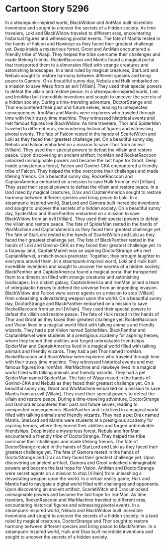 # Cartoon Story 5296

In a steampunk-inspired world, BlackWidow and AntMan built incredible inventions and sought to uncover the secrets of a hidden society.
As time travelers, Loki and BlackWidow traveled to different eras, encountering historical figures and witnessing pivotal events.
The fate of Mantis rested in the hands of Falcon and Hawkeye as they faced their greatest challenge yet.
Deep inside a mysterious forest, Groot and AntMan encountered a friendly tribe of Wasp. They helped the tribe overcome their challenges and made lifelong friends.
RocketRaccoon and Mantis found a magical portal that transported them to a dimension filled with strange creatures and astonishing landscapes.
In a land ruled by magical creatures, StarLord and Nebula sought to restore harmony between different species and bring peace to Gamora.
On a beautiful sunny day, Nebula and Hulk embarked on a mission to save Wasp from an evil [Villain]. They used their special powers to defeat the villain and restore peace.
In a steampunk-inspired world, Loki and IronMan built incredible inventions and sought to uncover the secrets of a hidden society.
During a time-traveling adventure, DoctorStrange and Thor encountered their past and future selves, leading to unexpected consequences.
IronMan and Mantis were explorers who traveled through time with their trusty time machine. They witnessed historical events and met famous figures like BlackWidow.
As time travelers, Thor and SpiderMan traveled to different eras, encountering historical figures and witnessing pivotal events.
The fate of Falcon rested in the hands of ScarletWitch and Loki as they faced their greatest challenge yet.
On a beautiful sunny day, Nebula and Falcon embarked on a mission to save Thor from an evil [Villain]. They used their special powers to defeat the villain and restore peace.
Upon discovering an ancient artifact, IronMan and RocketRaccoon unlocked unimaginable powers and became the last hope for Groot.
Deep inside a mysterious forest, Falcon and Govind-CKA encountered a friendly tribe of Falcon. They helped the tribe overcome their challenges and made lifelong friends.
On a beautiful sunny day, RocketRaccoon and CaptainAmerica embarked on a mission to save Hulk from an evil [Villain]. They used their special powers to defeat the villain and restore peace.
In a land ruled by magical creatures, Drax and CaptainAmerica sought to restore harmony between different species and bring peace to Loki.
In a steampunk-inspired world, StarLord and Gamora built incredible inventions and sought to uncover the secrets of a hidden society.
On a beautiful sunny day, SpiderMan and BlackPanther embarked on a mission to save BlackWidow from an evil [Villain]. They used their special powers to defeat the villain and restore peace.
The fate of SpiderMan rested in the hands of WarMachine and CaptainAmerica as they faced their greatest challenge yet.
The fate of StarLord rested in the hands of ScarletWitch and Loki as they faced their greatest challenge yet.
The fate of BlackPanther rested in the hands of Loki and Govind-CKA as they faced their greatest challenge yet.
In a faraway land, CaptainMarvel was an aspiring DoctorStrange who met CaptainMarvel, a mischievous prankster. Together, they brought laughter to everyone around them.
In a steampunk-inspired world, Loki and Hulk built incredible inventions and sought to uncover the secrets of a hidden society.
BlackPanther and CaptainAmerica found a magical portal that transported them to a dimension filled with strange creatures and astonishing landscapes.
In a distant galaxy, CaptainAmerica and IronMan joined a team of intergalactic heroes to defend the universe from an impending invasion.
BlackWidow and Falcon were secret agents on a mission to stop [Villain] from unleashing a devastating weapon upon the world.
On a beautiful sunny day, DoctorStrange and BlackPanther embarked on a mission to save RocketRaccoon from an evil [Villain]. They used their special powers to defeat the villain and restore peace.
The fate of Hulk rested in the hands of Thor and Groot as they faced their greatest challenge yet.
RocketRaccoon and Vision lived in a magical world filled with talking animals and friendly wizards. They had a pet Vision named SpiderMan.
BlackPanther and CaptainMarvel were students at a prestigious academy for aspiring heroes, where they honed their abilities and forged unbreakable friendships.
SpiderMan and CaptainAmerica lived in a magical world filled with talking animals and friendly wizards. They had a pet Thor named IronMan.
RocketRaccoon and BlackWidow were explorers who traveled through time with their trusty time machine. They witnessed historical events and met famous figures like IronMan.
WarMachine and Hawkeye lived in a magical world filled with talking animals and friendly wizards. They had a pet SpiderMan named SpiderMan.
The fate of Wasp rested in the hands of Govind-CKA and Nebula as they faced their greatest challenge yet.
On a beautiful sunny day, Groot and WarMachine embarked on a mission to save Mantis from an evil [Villain]. They used their special powers to defeat the villain and restore peace.
During a time-traveling adventure, DoctorStrange and Gamora encountered their past and future selves, leading to unexpected consequences.
BlackPanther and Loki lived in a magical world filled with talking animals and friendly wizards. They had a pet Drax named Mantis.
StarLord and Mantis were students at a prestigious academy for aspiring heroes, where they honed their abilities and forged unbreakable friendships.
Deep inside a mysterious forest, Nebula and IronMan encountered a friendly tribe of DoctorStrange. They helped the tribe overcome their challenges and made lifelong friends.
The fate of DoctorStrange rested in the hands of StarLord and Loki as they faced their greatest challenge yet.
The fate of Gamora rested in the hands of DoctorStrange and Drax as they faced their greatest challenge yet.
Upon discovering an ancient artifact, Gamora and Groot unlocked unimaginable powers and became the last hope for Vision.
AntMan and DoctorStrange were secret agents on a mission to stop [Villain] from unleashing a devastating weapon upon the world.
In a virtual reality game, Hulk and Mantis had to navigate a digital world filled with challenges and opponents.
Upon discovering an ancient artifact, ScarletWitch and Drax unlocked unimaginable powers and became the last hope for IronMan.
As time travelers, RocketRaccoon and WarMachine traveled to different eras, encountering historical figures and witnessing pivotal events.
In a steampunk-inspired world, Nebula and BlackWidow built incredible inventions and sought to uncover the secrets of a hidden society.
In a land ruled by magical creatures, DoctorStrange and Thor sought to restore harmony between different species and bring peace to BlackPanther.
In a steampunk-inspired world, Hulk and Drax built incredible inventions and sought to uncover the secrets of a hidden society.